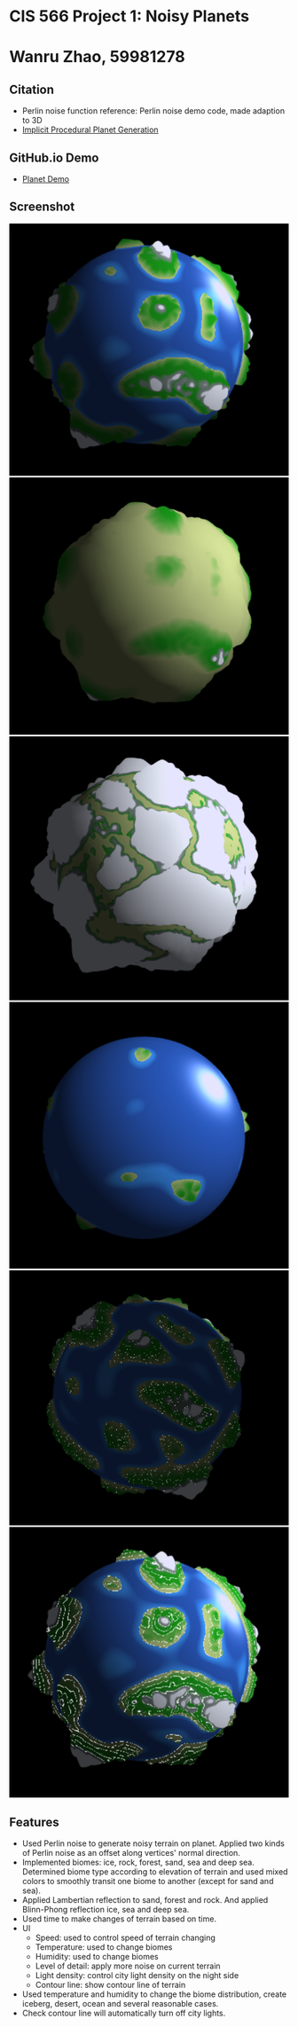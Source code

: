 # CIS 566 Project 1: Noisy Planets

# Wanru Zhao, 59981278

## Citation
- Perlin noise function reference: Perlin noise demo code, made adaption to 3D
- [Implicit Procedural Planet Generation](https://static1.squarespace.com/static/58a1bc3c3e00be6bfe6c228c/t/58a4d25146c3c4233fb15cc2/1487196929690/ImplicitProceduralPlanetGeneration-Report.pdf)

## GitHub.io Demo
- [Planet Demo](https://wanruzhao.github.io/homework-1-noisy-planets-WanruZhao/)

## Screenshot
![Planet](detailedPlanet1.PNG) ![Desert](dryPlant.PNG)
![Iceberg](cold.PNG) ![Ocean](ocean.PNG)
![City Light](cityLight.PNG) ![Contour Line](contourLine.PNG)

## Features
- Used Perlin noise to generate noisy terrain on planet. Applied two kinds of Perlin noise as an offset along vertices' normal direction.
- Implemented biomes: ice, rock, forest, sand, sea and deep sea. Determined biome type according to elevation of terrain and used mixed colors to smoothly transit one biome to another (except for sand and sea).
- Applied Lambertian reflection to sand, forest and rock. And applied Blinn-Phong reflection ice, sea and deep sea.
- Used time to make changes of terrain based on time.
- UI
  - Speed: used to control speed of terrain changing
  - Temperature: used to change biomes
  - Humidity: used to change biomes
  - Level of detail: apply more noise on current terrain
  - Light density: control city light density on the night side
  - Contour line: show contour line of terrain
- Used temperature and humidity to change the biome distribution, create iceberg, desert, ocean and several reasonable cases.
- Check contour line will automatically turn off city lights.
